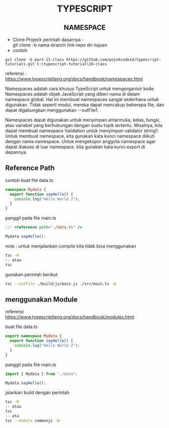 <div align="center">
  
# TYPESCRIPT
## NAMESPACE

</div>

- Clone Projeck
  perintah dasarnya : <br>
  git clone -b nama-branch link-repo dir-tujuan
- contoh

```
git clone -b part-11-class https://github.com/pojokcodeid/typescript-tutorials.git C:\typescript-tutorial\10-class
```
referensi : <br>
https://www.typescriptlang.org/docs/handbook/namespaces.html

Namespaces adalah cara khusus TypeScript untuk mengorganisir kode. Namespaces adalah objek JavaScript yang diberi nama di dalam namespace global. Hal ini membuat namespaces sangat sederhana untuk digunakan. Tidak seperti modul, mereka dapat mencakup beberapa file, dan dapat digabungkan menggunakan --outFile1.

Namespaces dapat digunakan untuk menyimpan antarmuka, kelas, fungsi, atau variabel yang berhubungan dengan suatu topik tertentu. Misalnya, kita dapat membuat namespace Validation untuk menyimpan validator string1. Untuk membuat namespace, kita gunakan kata kunci namespace diikuti dengan nama namespace. Untuk mengekspor anggota namespace agar dapat diakses di luar namespace, kita gunakan kata kunci export di depannya.

## Reference Path

contoh buat file data.ts

```ts
namespace Mydata {
  export function sayHello() {
    console.log("Hello World 2");
  }
}
```

panggil pada file main.ts

```ts
/// <reference path="./data.ts" />

Mydata.sayHello();
```

note :
untuk menjalankan compile kita tidak bisa menggunakan

```bash
tsc -W
-- atau
tsc
```

gunakan perintah berikut

```bash
tsc --outFile ./build/js/main.js ./src/main.ts -W
```

## menggunakan Module
referensi <br>
https://www.typescriptlang.org/docs/handbook/modules.html

buat file data.ts

```ts
export namespace Mydata {
  export function sayHello() {
    console.log("Hello World 2");
  }
}
```

panggil pada file main.ts

```ts
import { Mydata } from "./data";

Mydata.sayHello();
```

jalankan build dengan perintah

```bash
tsc -W
-- atau
tsc
-- ata
tsc --module commonjs -W
```
